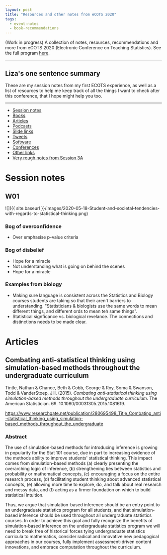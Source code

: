 ```yaml
---
layout: post
title: "Resources and other notes from eCOTS 2020"
tags:
  - event-notes
  - book-recommendations
---
```


(Work in progress) A collection of notes, resources, recommendations and more from eCOTS 2020 (Electronic Conference on Teaching Statistics). See the full program [here](https://www.causeweb.org/cause/ecots/ecots20/program).

---

## Liza's one sentence summary
These are my session notes from my first ECOTS experience, as well as a list of resources to help me keep track of all the things I want to check after this conference, that I hope might help you too.


---

- [Session notes](#session-notes)
- [Books](#books)
- [Articles](#articles)
- [Podcasts](#podcasts)
- [Slide links](#slide-links)
- [Tweets](#tweets)
- [Software](#software)
- [Conferences](#conferences)
- [Other links](#other-links)
- [Very rough notes from Session 3A](#very-rough-notes-from-session-3a)

# Session notes
## W01

![]({{ site.baseurl }}/images/2020-05-18-Student-and-societal-tendencies-with-regards-to-statistical-thinking.png)

### Bog of overconfidence
- Over emphasise p-value criteria

### Bog of disbelief
- Hope for a miracle
- Not understanding what is going on behind the scenes
- Hope for a miracle


### Examples from biology
- Making sure language is consistent across the Statistics and Biology courses students are taking so that their aren't barriers to understanding. "Statisticians & biologists use the same words to mean different things, and different ords to mean teh same things".
- Statistical signficance vs. biological revelance. The connections and distinctions needs to be made clear.

# Articles

## Combating anti-statistical thinking using simulation-based methods throughout the undergraduate curriculum
Tintle, Nathan & Chance, Beth & Cobb, George & Roy, Soma & Swanson, Todd & VanderStoep, Jill. (2015). *Combating anti-statistical thinking using simulation-based methods throughout the undergraduate curriculum*. The American Statistician. 69. 10.1080/00031305.2015.1081619. 

https://www.researchgate.net/publication/280695498_Title_Combating_anti-statistical_thinking_using_simulation-based_methods_throughout_the_undergraduate

### Abstract
The use of simulation-based methods for introducing inference is growing in
popularity for the Stat 101 course, due in part to increasing evidence of the methods ability to improve students' statistical thinking. This impact comes from simulation-based methods (a) clearly presenting the overarching logic of inference, (b) strengthening ties between statistics and probability or mathematical concepts, (c) encouraging a focus on the entire research process, (d) facilitating student thinking about advanced statistical concepts, (e) allowing more time to explore, do, and talk about real research and messy data, and (f) acting as a firmer foundation on which to build statistical intuition.

Thus, we argue that simulation-based inference should be an entry point to an undergraduate statistics program for all students, and that simulation-based inference should be used throughout all undergraduate statistics courses. In order to achieve this goal and fully recognize the benefits of simulation-based inference on the undergraduate statistics program we will need to break free of historical forces tying undergraduate statistics curricula to mathematics, consider radical and innovative new pedagogical approaches in our courses, fully implement assessment-driven content innovations, and embrace computation throughout the curriculum.
